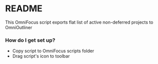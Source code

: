 # README #

This OmniFocus script exports flat list of active non-deferred projects to OmniOutliner

### How do I get set up? ###

* Copy script to OmniFocus scripts folder
* Drag script's icon to toolbar
